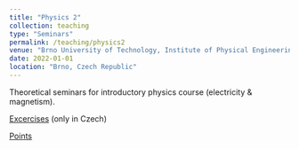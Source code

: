 ```yaml
---
title: "Physics 2"
collection: teaching
type: "Seminars"
permalink: /teaching/physics2
venue: "Brno University of Technology, Institute of Physical Engineering and Nanotechnology"
date: 2022-01-01
location: "Brno, Czech Republic"
---
```


Theoretical seminars for introductory physics course (electricity & magnetism).

[Excercises](http://physics.fme.vutbr.cz/ufi.php?Action=0&Id=86) (only in Czech)

[Points](http://physics.fme.vutbr.cz/bodyf2)